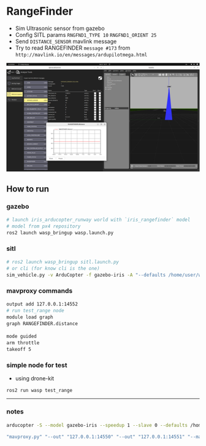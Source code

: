 
# RangeFinder 
- Sim Ultrasonic sensor from gazebo
- Config SITL params `RNGFND1_TYPE 10` `RNGFND1_ORIENT 25`
- Send `DISTANCE_SENSOR` mavlink message
- Try to read RANGEFINDER `message #173` from `http://mavlink.io/en/messages/ardupilotmega.html`

![](docs/images/gazebo_sitl_mavproxy_graph_qgc.png)

## How to run
### gazebo
```bash title="gazebo"
# launch iris_arducopter_runway world with `iris_rangefinder` model
# model from px4 repository
ros2 launch wasp_bringup wasp.launch.py
```

### sitl

```bash title="sitl"
# ros2 launch wasp_bringup sitl.launch.py
# or cli (for know cli is the one)
sim_vehicle.py -v ArduCopter -f gazebo-iris -A "--defaults /home/user/wasp_ws/src/wasp_bringup/config/copter.parm,/home/user/wasp_ws/src/wasp_bringup/config/gazebo-iris.parm" -I0
```

### mavproxy commands

```bash
output add 127.0.0.1:14552
# run test_range node
module load graph
graph RANGEFINDER.distance

mode guided
arm throttle
takeoff 5
```
### simple node for test
- using drone-kit

```
ros2 run wasp test_range
```
---

### notes
```bash title="silt"
arducopter -S --model gazebo-iris --speedup 1 --slave 0 --defaults /home/user/git/ardupilot/Tools/autotest/default_params/copter.parm,/home/user/git/ardupilot/Tools/autotest/default_params/gazebo-iris.parm -I0
```

```bash title="mavproxy"
"mavproxy.py" "--out" "127.0.0.1:14550" "--out" "127.0.0.1:14551" "--master" "tcp:127.0.0.1:5760" "--sitl" "127.0.0.1:5501"
```
